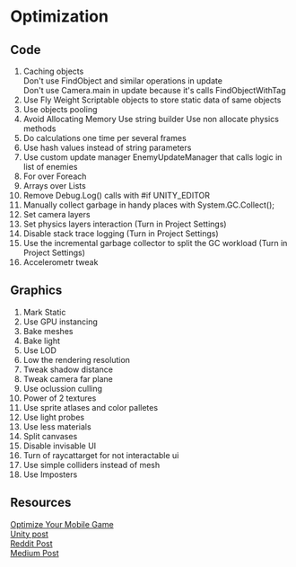 # Optimization   

## Code  

1. Caching objects  
  Don't use FindObject and similar operations in update  
  Don't use Camera.main in update because it's calls FindObjectWithTag  
2. Use Fly Weight
  Scriptable objects to store static data of same objects    
3. Use objects pooling  
4. Avoid Allocating Memory
   Use string builder
   Use non allocate physics methods
6. Do calculations one time per several frames
7. Use hash values instead of string parameters 
8. Use custom update manager 
   EnemyUpdateManager that calls logic in list of enemies
9. For over Foreach
10. Arrays over Lists
11. Remove Debug.Log() calls with #if UNITY_EDITOR
12. Manually collect garbage in handy places with System.GC.Collect();
13. Set camera layers
14. Set physics layers interaction (Turn in Project Settings)   
15. Disable stack trace logging (Turn in Project Settings)   
16. Use the incremental garbage collector to split the GC workload (Turn in Project Settings)
17. Accelerometr tweak

## Graphics

1. Mark Static
2. Use GPU instancing
3. Bake meshes  
4. Bake light
5. Use LOD
6. Low the rendering resolution
7. Tweak shadow distance
8. Tweak camera far plane
9. Use oclussion culling
10. Power of 2 textures
11. Use sprite atlases and color palletes
12. Use light probes
13. Use less materials
14. Split canvases
15. Disable invisable UI
16. Turn of raycattarget for not interactable ui
17. Use simple colliders instead of mesh
18. Use Imposters
   

## Resources
[Optimize Your Mobile Game](https://unity.com/ru/resources/unity-e-book-optimize-your-mobile-game-performance?ungated=true)  
[Unity post](https://blog.unity.com/games/optimize-your-mobile-game-performance-expert-tips-on-graphics-and-assets)  
[Reddit Post](https://www.reddit.com/r/Unity3D/comments/njrqhu/big_thread_of_optimization_tips/)  
[Medium Post](https://medium.com/lonely-vertex-development/how-we-optimised-our-scripts-in-unity-447924863b3a)  
